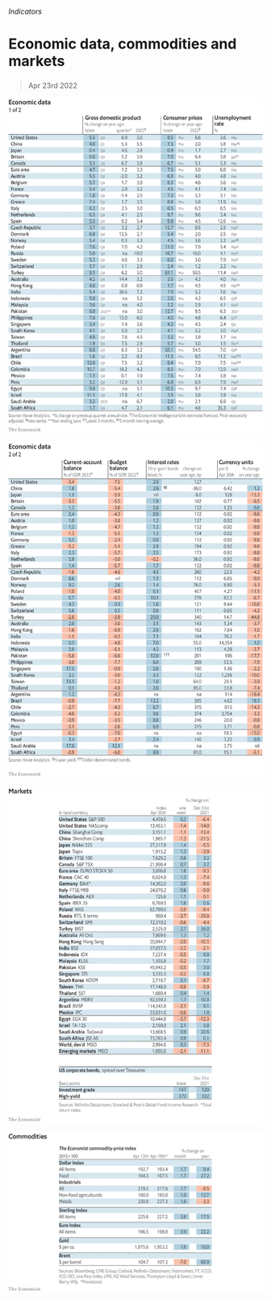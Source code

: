 ###### Indicators

# Economic data, commodities and markets 

#####  

> Apr 23rd 2022 

![image](images/20220423_int101.png) 


![image](images/20220423_int102.png) 


![image](images/20220423_int201.png) 


![image](images/20220423_int401.png) 


